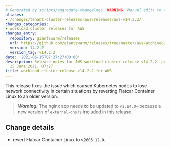 ```yaml
---
# Generated by scripts/aggregate-changelogs. WARNING: Manual edits to this files will be overwritten.
aliases:
- /changes/tenant-cluster-releases-aws/releases/aws-v14.2.2/
changes_categories:
- workload cluster releases for AWS
changes_entry:
  repository: giantswarm/releases
  url: https://github.com/giantswarm/releases/tree/master/aws/archived/v14.2.2
  version: 14.2.2
  version_tag: v14.2.2
date: '2021-06-15T07:27:27+00:00'
description: Release notes for AWS workload cluster release v14.2.2, published on
  15 June 2021, 07:27
title: workload cluster release v14.2.2 for AWS
---
```


This release fixes the issue which caused Kubernetes nodes to lose network connectivity in certain situations by reverting Flatcar Container Linux to an older version.

> **_Warning:_** The nginx app needs to be updated to `v1.14.0+` because a new version of `external-dns` is included in this release.

## Change details

- revert Flatcar Container Linux to `v2605.12.0`.
